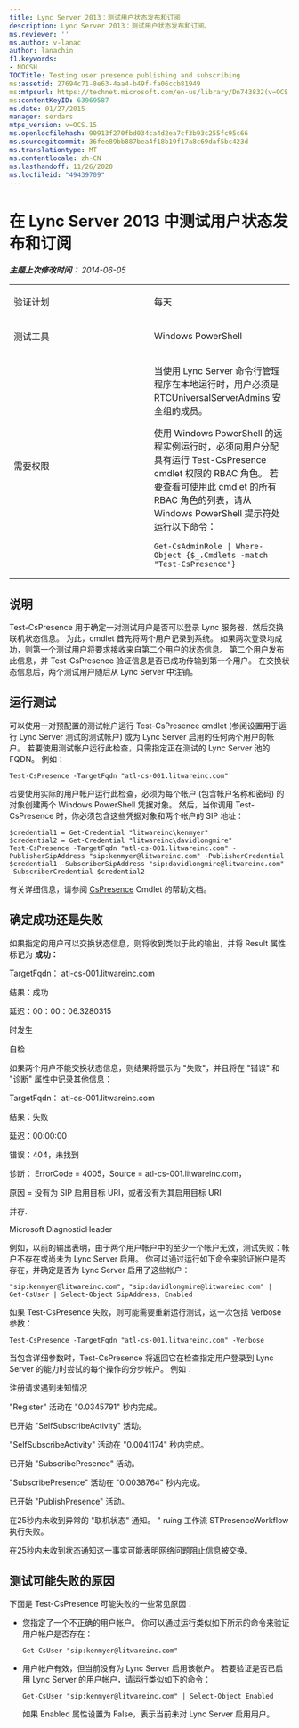 ```yaml
---
title: Lync Server 2013：测试用户状态发布和订阅
description: Lync Server 2013：测试用户状态发布和订阅。
ms.reviewer: ''
ms.author: v-lanac
author: lanachin
f1.keywords:
- NOCSH
TOCTitle: Testing user presence publishing and subscribing
ms:assetid: 27694c71-8e63-4aa4-b49f-fa06ccb81949
ms:mtpsurl: https://technet.microsoft.com/en-us/library/Dn743832(v=OCS.15)
ms:contentKeyID: 63969587
ms.date: 01/27/2015
manager: serdars
mtps_version: v=OCS.15
ms.openlocfilehash: 90913f270fbd034ca4d2ea7cf3b93c255fc95c66
ms.sourcegitcommit: 36fee89bb887bea4f18b19f17a8c69daf5bc423d
ms.translationtype: MT
ms.contentlocale: zh-CN
ms.lasthandoff: 11/26/2020
ms.locfileid: "49439709"
---
```

# <a name="testing-user-presence-publishing-and-subscribing-in-lync-server-2013"></a>在 Lync Server 2013 中测试用户状态发布和订阅

<div data-xmlns="http://www.w3.org/1999/xhtml">

<div class="topic" data-xmlns="http://www.w3.org/1999/xhtml" data-msxsl="urn:schemas-microsoft-com:xslt" data-cs="https://msdn.microsoft.com/">

<div data-asp="https://msdn2.microsoft.com/asp">



</div>

<div id="mainSection">

<div id="mainBody">

<span> </span>

_**主题上次修改时间：** 2014-06-05_


<table>
<colgroup>
<col style="width: 50%" />
<col style="width: 50%" />
</colgroup>
<tbody>
<tr class="odd">
<td><p>验证计划</p></td>
<td><p>每天</p></td>
</tr>
<tr class="even">
<td><p>测试工具</p></td>
<td><p>Windows PowerShell</p></td>
</tr>
<tr class="odd">
<td><p>需要权限</p></td>
<td><p>当使用 Lync Server 命令行管理程序在本地运行时，用户必须是 RTCUniversalServerAdmins 安全组的成员。</p>
<p>使用 Windows PowerShell 的远程实例运行时，必须向用户分配具有运行 Test-CsPresence cmdlet 权限的 RBAC 角色。 若要查看可使用此 cmdlet 的所有 RBAC 角色的列表，请从 Windows PowerShell 提示符处运行以下命令：</p>
<pre><code>Get-CsAdminRole | Where-Object {$_.Cmdlets -match &quot;Test-CsPresence&quot;}</code></pre></td>
</tr>
</tbody>
</table>


<div>

## <a name="description"></a>说明

Test-CsPresence 用于确定一对测试用户是否可以登录 Lync 服务器，然后交换联机状态信息。 为此，cmdlet 首先将两个用户记录到系统。 如果两次登录均成功，则第一个测试用户将要求接收来自第二个用户的状态信息。 第二个用户发布此信息，并 Test-CsPresence 验证信息是否已成功传输到第一个用户。 在交换状态信息后，两个测试用户随后从 Lync Server 中注销。

</div>

<div>

## <a name="running-the-test"></a>运行测试

可以使用一对预配置的测试帐户运行 Test-CsPresence cmdlet (参阅设置用于运行 Lync Server 测试的测试帐户) 或为 Lync Server 启用的任何两个用户的帐户。 若要使用测试帐户运行此检查，只需指定正在测试的 Lync Server 池的 FQDN。 例如：

    Test-CsPresence -TargetFqdn "atl-cs-001.litwareinc.com"

若要使用实际的用户帐户运行此检查，必须为每个帐户 (包含帐户名称和密码) 的对象创建两个 Windows PowerShell 凭据对象。 然后，当你调用 Test-CsPresence 时，你必须包含这些凭据对象和两个帐户的 SIP 地址：

    $credential1 = Get-Credential "litwareinc\kenmyer"
    $credential2 = Get-Credential "litwareinc\davidlongmire"
    Test-CsPresence -TargetFqdn "atl-cs-001.litwareinc.com" -PublisherSipAddress "sip:kenmyer@litwareinc.com" -PublisherCredential $credential1 -SubscriberSipAddress "sip:davidlongmire@litwareinc.com" -SubscriberCredential $credential2

有关详细信息，请参阅 [CsPresence](https://docs.microsoft.com/powershell/module/skype/Test-CsPresence) Cmdlet 的帮助文档。

</div>

<div>

## <a name="determining-success-or-failure"></a>确定成功还是失败

如果指定的用户可以交换状态信息，则将收到类似于此的输出，并将 Result 属性标记为 **成功：**

TargetFqdn： atl-cs-001.litwareinc.com

结果：成功

延迟：00：00：06.3280315

时发生

自检

如果两个用户不能交换状态信息，则结果将显示为 "失败"，并且将在 "错误" 和 "诊断" 属性中记录其他信息：

TargetFqdn： atl-cs-001.litwareinc.com

结果：失败

延迟：00:00:00

错误：404，未找到

诊断： ErrorCode = 4005，Source = atl-cs-001.litwareinc.com，

原因 = 没有为 SIP 启用目标 URI，或者没有为其启用目标 URI

并存.

Microsoft DiagnosticHeader

例如，以前的输出表明，由于两个用户帐户中的至少一个帐户无效，测试失败：帐户不存在或尚未为 Lync Server 启用。 你可以通过运行如下命令来验证帐户是否存在，并确定是否为 Lync Server 启用了这些帐户：

    "sip:kenmyer@litwareinc.com", "sip:davidlongmire@litwareinc.com" | Get-CsUser | Select-Object SipAddress, Enabled

如果 Test-CsPresence 失败，则可能需要重新运行测试，这一次包括 Verbose 参数：

    Test-CsPresence -TargetFqdn "atl-cs-001.litwareinc.com" -Verbose

当包含详细参数时，Test-CsPresence 将返回它在检查指定用户登录到 Lync Server 的能力时尝试的每个操作的分步帐户。 例如：

注册请求遇到未知情况

"Register" 活动在 "0.0345791" 秒内完成。

已开始 "SelfSubscribeActivity" 活动。

"SelfSubscribeActivity" 活动在 "0.0041174" 秒内完成。

已开始 "SubscribePresence" 活动。

"SubscribePresence" 活动在 "0.0038764" 秒内完成。

已开始 "PublishPresence" 活动。

在25秒内未收到异常的 "联机状态" 通知。 " ruing 工作流 STPresenceWorkflow 执行失败。

在25秒内未收到状态通知这一事实可能表明网络问题阻止信息被交换。

</div>

<div>

## <a name="reasons-why-the-test-might-have-failed"></a>测试可能失败的原因

下面是 Test-CsPresence 可能失败的一些常见原因：

  - 您指定了一个不正确的用户帐户。 你可以通过运行类似如下所示的命令来验证用户帐户是否存在：
    
        Get-CsUser "sip:kenmyer@litwareinc.com"

  - 用户帐户有效，但当前没有为 Lync Server 启用该帐户。 若要验证是否已启用 Lync Server 的用户帐户，请运行类似如下的命令：
    
        Get-CsUser "sip:kenmyer@litwareinc.com" | Select-Object Enabled
    
    如果 Enabled 属性设置为 False，表示当前未对 Lync Server 启用用户。

</div>

</div>

<span> </span>

</div>

</div>

</div>

